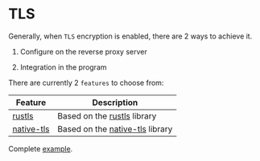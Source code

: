 # TLS

Generally, when `TLS` encryption is enabled, there are 2 ways to achieve it.

1. Configure on the reverse proxy server

2. Integration in the program

There are currently 2 `features` to choose from:

| Feature                    | Description                       |
| -------------------------- | --------------------------------- |
| [rustls][v:rustls]         | Based on the [rustls] library     |
| [native-tls][v:native-tls] | Based on the [native-tls] library |

[v:rustls]: https://docs.rs/viz/0.4.x/viz/tls/rustls/index.html
[v:native-tls]: https://docs.rs/viz/0.4.x/viz/tls/rustls/index.html
[rustls]: https://docs.rs/rustls
[native-tls]: https://docs.rs/native-tls

Complete [example](https://github.com/viz-rs/viz/tree/0.4.x/examples/rustls).
